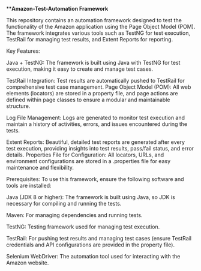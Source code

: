 ****Amazon-Test-Automation Framework**

This repository contains an automation framework designed to test the functionality of the Amazon application using the
Page Object Model (POM). The framework integrates various tools such as TestNG for test execution, TestRail for managing
test results, and Extent Reports for reporting.

Key Features:

Java + TestNG: The framework is built using Java with TestNG for test execution, making it easy to create and manage
test cases.

TestRail Integration: Test results are automatically pushed to TestRail for comprehensive test case management.
Page Object Model (POM): All web elements (locators) are stored in a property file, and page actions are defined within
page classes to ensure a modular and maintainable structure.

Log File Management: Logs are generated to monitor test execution and maintain a history of activities, errors, and
issues encountered during the tests.

Extent Reports: Beautiful, detailed test reports are generated after every test execution, providing insights into test
results, pass/fail status, and error details.
Properties File for Configuration: All locators, URLs, and environment configurations are stored in a .properties file
for easy maintenance and flexibility.

Prerequisites:
To use this framework, ensure the following software and tools are installed:

Java (JDK 8 or higher): The framework is built using Java, so JDK is necessary for compiling and running the tests.

Maven: For managing dependencies and running tests.

TestNG: Testing framework used for managing test execution.

TestRail: For pushing test results and managing test cases (ensure TestRail credentials and API configurations are
provided in the property file).

Selenium WebDriver: The automation tool used for interacting with the Amazon website.
